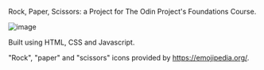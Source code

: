 Rock, Paper, Scissors: a Project for The Odin Project's Foundations Course.

![image](https://user-images.githubusercontent.com/99130611/193571960-4b446fcc-93d5-4b8f-a34e-02c5ee78b234.png)


Built using HTML, CSS and Javascript.

"Rock", "paper" and "scissors" icons provided by https://emojipedia.org/.
